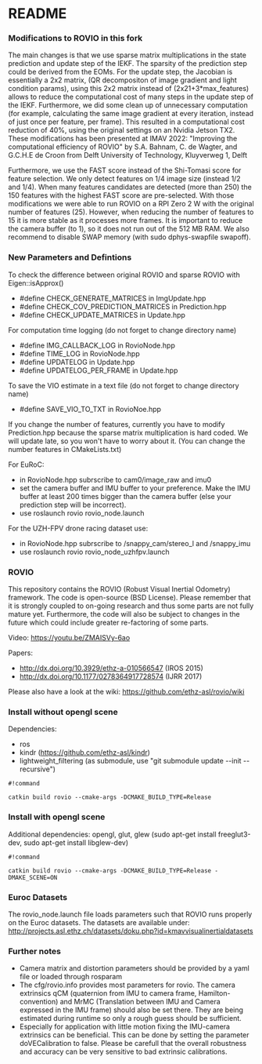 # README #

### Modifications to ROVIO in this fork ###
The main changes is that we use sparse matrix multiplications in the state prediction and update step of the IEKF. The sparsity of the prediction step could be derived from the EOMs. For the update step, the Jacobian is essentially a 2x2 matrix, (QR decompositon of image gradient and light condition params), using this 2x2 matrix instead of (2x21+3*max_features) allows to reduce the computational cost of many steps in the update step of the IEKF. Furthermore, we did some clean up of unnecessary computation (for example, calculating the same image gradient at every iteration, instead of just once per feature, per frame). This resulted in a computational cost reduction of 40%, using the original settings on an Nvidia Jetson TX2. 
These modifications has been presented at IMAV 2022:
"Improving the computational efficiency of ROVIO"
by S.A. Bahnam, C. de Wagter, and G.C.H.E de Croon
from Delft University of Technology, Kluyverweg 1, Delft

Furthermore, we use the FAST score instead of the Shi-Tomasi score for feature selection. We only detect features on 1/4 image size (instead 1/2 and 1/4). When many features candidates are detected (more than 250) the 150 features with the highest FAST score are pre-selected. With those modifications we were able to run ROVIO on a RPI Zero 2 W with the original number of features (25). However, when reducing the number of features to 15 it is more stable as it processes more frames. It is important to reduce the camera buffer (to 1), so it does not run out of the 512 MB RAM. We also recommend to disable SWAP memory (with sudo dphys-swapfile swapoff).

### New Parameters and Defintions ###
To check the difference between original ROVIO and sparse ROVIO with Eigen::isApprox()
* #define CHECK_GENERATE_MATRICES in ImgUpdate.hpp
* #define CHECK_COV_PREDICTION_MATRICES in Prediction.hpp
* #define CHECK_UPDATE_MATRICES in Update.hpp


For computation time logging (do not forget to change directory name)
* #define IMG_CALLBACK_LOG in RovioNode.hpp
* #define TIME_LOG in RovioNode.hpp
* #define UPDATELOG in Update.hpp
* #define UPDATELOG_PER_FRAME in Update.hpp

To save the VIO estimate in a text file (do not forget to change directory name)
* #define SAVE_VIO_TO_TXT in RovioNoe.hpp

If you change the number of features, currently you have to modify Prediction.hpp because the sparse matrix multiplication is hard coded. We will update late, so you won't have to worry about it. (You can change the number features in CMakeLists.txt)

For EuRoC:
* in RovioNode.hpp subrscribe to cam0/image_raw and imu0
* set the camera buffer and IMU buffer to your preference. Make the IMU buffer at least 200 times bigger than the camera buffer (else your prediction step will be incorrect).
* use roslaunch rovio  rovio_node.launch

For the UZH-FPV drone racing dataset use:
* in RovioNode.hpp subrscribe to /snappy_cam/stereo_l and /snappy_imu
* use roslaunch rovio  rovio_node_uzhfpv.launch


### ROVIO ###

This repository contains the ROVIO (Robust Visual Inertial Odometry) framework. The code is open-source (BSD License). Please remember that it is strongly coupled to on-going research and thus some parts are not fully mature yet. Furthermore, the code will also be subject to changes in the future which could include greater re-factoring of some parts.

Video: https://youtu.be/ZMAISVy-6ao

Papers:
* http://dx.doi.org/10.3929/ethz-a-010566547 (IROS 2015)
* http://dx.doi.org/10.1177/0278364917728574 (IJRR 2017)

Please also have a look at the wiki: https://github.com/ethz-asl/rovio/wiki

### Install without opengl scene ###
Dependencies:
* ros
* kindr (https://github.com/ethz-asl/kindr)
* lightweight_filtering (as submodule, use "git submodule update --init --recursive")

```
#!command

catkin build rovio --cmake-args -DCMAKE_BUILD_TYPE=Release
```

### Install with opengl scene ###
Additional dependencies: opengl, glut, glew (sudo apt-get install freeglut3-dev, sudo apt-get install libglew-dev)
```
#!command

catkin build rovio --cmake-args -DCMAKE_BUILD_TYPE=Release -DMAKE_SCENE=ON
```

### Euroc Datasets ###
The rovio_node.launch file loads parameters such that ROVIO runs properly on the Euroc datasets. The datasets are available under:
http://projects.asl.ethz.ch/datasets/doku.php?id=kmavvisualinertialdatasets

### Further notes ###
* Camera matrix and distortion parameters should be provided by a yaml file or loaded through rosparam
* The cfg/rovio.info provides most parameters for rovio. The camera extrinsics qCM (quaternion from IMU to camera frame, Hamilton-convention) and MrMC (Translation between IMU and Camera expressed in the IMU frame) should also be set there. They are being estimated during runtime so only a rough guess should be sufficient.
* Especially for application with little motion fixing the IMU-camera extrinsics can be beneficial. This can be done by setting the parameter doVECalibration to false. Please be carefull that the overall robustness and accuracy can be very sensitive to bad extrinsic calibrations.
